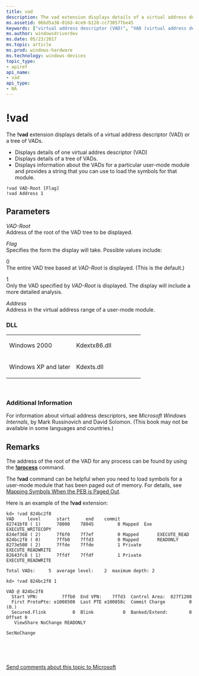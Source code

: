 ```yaml
---
title: vad
description: The vad extension displays details of a virtual address descriptor (VAD) or a tree of VADs.
ms.assetid: 96bd5a38-016d-4ce9-b128-cc730577be45
keywords: ["virtual address descriptor (VAD)", "VAD (virtual address descriptor)", "addresses, virtual address descriptor (VAD)", "vad Windows Debugging"]
ms.author: windowsdriverdev
ms.date: 05/23/2017
ms.topic: article
ms.prod: windows-hardware
ms.technology: windows-devices
topic_type:
- apiref
api_name:
- vad
api_type:
- NA
---
```


# !vad


The **!vad** extension displays details of a virtual address descriptor (VAD) or a tree of VADs.

-   Displays details of one virtual addres descriptor (VAD)
-   Displays details of a tree of VADs.
-   Displays information about the VADs for a particular user-mode module and provides a string that you can use to load the symbols for that module.

```
!vad VAD-Root [Flag]
!vad Address 1
```

## <span id="ddk__vad_dbg"></span><span id="DDK__VAD_DBG"></span>Parameters


<span id="_______VAD-Root______"></span><span id="_______vad-root______"></span><span id="_______VAD-ROOT______"></span> *VAD-Root*   
Address of the root of the VAD tree to be displayed.

<span id="_______Flag______"></span><span id="_______flag______"></span><span id="_______FLAG______"></span> *Flag*   
Specifies the form the display will take. Possible values include:

<span id="0"></span>0  
The entire VAD tree based at *VAD-Root* is displayed. (This is the default.)

<span id="1"></span>1  
Only the VAD specified by *VAD-Root* is displayed. The display will include a more detailed analysis.

<span id="_______Address______"></span><span id="_______address______"></span><span id="_______ADDRESS______"></span> *Address*   
Address in the virtual address range of a user-mode module.

### <span id="DLL"></span><span id="dll"></span>DLL

<table>
<colgroup>
<col width="50%" />
<col width="50%" />
</colgroup>
<tbody>
<tr class="odd">
<td align="left"><p>Windows 2000</p></td>
<td align="left"><p>Kdextx86.dll</p></td>
</tr>
<tr class="even">
<td align="left"><p>Windows XP and later</p></td>
<td align="left"><p>Kdexts.dll</p></td>
</tr>
</tbody>
</table>

 

### <span id="Additional_Information"></span><span id="additional_information"></span><span id="ADDITIONAL_INFORMATION"></span>Additional Information

For information about virtual address descriptors, see *Microsoft Windows Internals*, by Mark Russinovich and David Solomon. (This book may not be available in some languages and countries.)

Remarks
-------

The address of the root of the VAD for any process can be found by using the [**!process**](-process.md) command.

The **!vad** command can be helpful when you need to load symbols for a user-mode module that has been paged out of memory. For details, see [Mapping Symbols When the PEB is Paged Out](mapping-symbols-when-the-peb-is-paged-out.md).

Here is an example of the **!vad** extension:

```
kd> !vad 824bc2f8
VAD     level      start      end    commit
82741bf8 ( 1)      78000    78045         8 Mapped  Exe  EXECUTE_WRITECOPY
824ef368 ( 2)      7f6f0    7f7ef         0 Mapped       EXECUTE_READ
824bc2f8 ( 0)      7ffb0    7ffd3         0 Mapped       READONLY
8273e508 ( 2)      7ffde    7ffde         1 Private      EXECUTE_READWRITE
82643fc8 ( 1)      7ffdf    7ffdf         1 Private      EXECUTE_READWRITE

Total VADs:     5  average level:    2  maximum depth: 2

kd> !vad 824bc2f8 1

VAD @ 824bc2f8
  Start VPN:         7ffb0  End VPN:    7ffd3  Control Area:  827f1208
  First ProtoPte: e1008500  Last PTE e100858c  Commit Charge         0 (0.)
  Secured.Flink          0  Blink           0  Banked/Extend:        0 Offset 0
   ViewShare NoChange READONLY

SecNoChange 
```

 

 

[Send comments about this topic to Microsoft](mailto:wsddocfb@microsoft.com?subject=Documentation%20feedback%20[debugger\debugger]:%20!vad%20%20RELEASE:%20%285/15/2017%29&body=%0A%0APRIVACY%20STATEMENT%0A%0AWe%20use%20your%20feedback%20to%20improve%20the%20documentation.%20We%20don't%20use%20your%20email%20address%20for%20any%20other%20purpose,%20and%20we'll%20remove%20your%20email%20address%20from%20our%20system%20after%20the%20issue%20that%20you're%20reporting%20is%20fixed.%20While%20we're%20working%20to%20fix%20this%20issue,%20we%20might%20send%20you%20an%20email%20message%20to%20ask%20for%20more%20info.%20Later,%20we%20might%20also%20send%20you%20an%20email%20message%20to%20let%20you%20know%20that%20we've%20addressed%20your%20feedback.%0A%0AFor%20more%20info%20about%20Microsoft's%20privacy%20policy,%20see%20http://privacy.microsoft.com/default.aspx. "Send comments about this topic to Microsoft")




